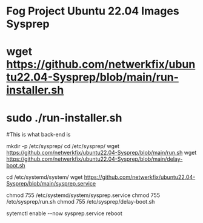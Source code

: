 # Fog Project Ubuntu 22.04 Images Sysprep

# wget https://github.com/netwerkfix/ubuntu22.04-Sysprep/blob/main/run-installer.sh
# sudo ./run-installer.sh


#This is what back-end is

mkdir -p /etc/sysprep/
cd /etc/sysprep/
wget https://github.com/netwerkfix/ubuntu22.04-Sysprep/blob/main/run.sh
wget https://github.com/netwerkfix/ubuntu22.04-Sysprep/blob/main/delay-boot.sh

cd /etc/systemd/system/
wget https://github.com/netwerkfix/ubuntu22.04-Sysprep/blob/main/sysprep.service

chmod 755 /etc/systemd/system/sysprep.service
chmod 755 /etc/sysprep/run.sh
chmod 755 /etc/sysprep/delay-boot.sh

sytemctl enable --now sysprep.service
reboot
